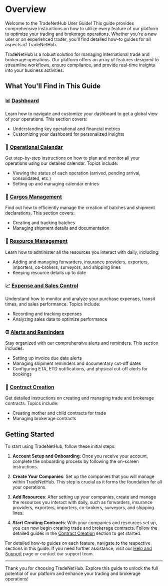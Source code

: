 # Overview

Welcome to the TradeNetHub User Guide! This guide provides comprehensive instructions on how to utilize every feature of our platform to optimize your trading and brokerage operations. Whether you're a new user or an experienced trader, you'll find detailed how-to guides for all aspects of TradeNetHub.

TradeNetHub is a robust solution for managing international trade and brokerage operations. Our platform offers an array of features designed to streamline workflows, ensure compliance, and provide real-time insights into your business activities.

## What You'll Find in This Guide

### 📊 [Dashboard](dashboard.md)
Learn how to navigate and customize your dashboard to get a global view of your operations. This section covers:

- Understanding key operational and financial metrics
- Customizing your dashboard for personalized insights

### 📅 [Operational Calendar](operational-calendar.md)
Get step-by-step instructions on how to plan and monitor all your operations using our detailed calendar. Topics include:

- Viewing the status of each operation (arrived, pending arrival, consolidated, etc.)
- Setting up and managing calendar entries

### 🚚 [Cargos Management](cargos-management.md)
Find out how to efficiently manage the creation of batches and shipment declarations. This section covers:

- Creating and tracking batches
- Managing shipment details and documentation

### 🔧 [Resource Management](resources-management.md)
Learn how to administer all the resources you interact with daily, including:

- Adding and managing forwarders, insurance providers, exporters, importers, co-brokers, surveyors, and shipping lines
- Keeping resource details up to date

### 📈 [Expense and Sales Control](expense-and-sales-control.md)
Understand how to monitor and analyze your purchase expenses, transit times, and sales performance. Topics include:

- Recording and tracking expenses
- Analyzing sales data to optimize performance

### ⏰ [Alerts and Reminders](alerts-and-reminders.md)
Stay organized with our comprehensive alerts and reminders. This section includes:

- Setting up invoice due date alerts
- Managing shipment reminders and documentary cut-off dates
- Configuring ETA, ETD notifications, and physical cut-off alerts for bookings

### 📄 [Contract Creation](contract-creation/trade/mother-contract.md)
Get detailed instructions on creating and managing trade and brokerage contracts. Topics include:

- Creating mother and child contracts for trade
- Managing brokerage contracts

## Getting Started

To start using TradeNetHub, follow these initial steps:

1. **Account Setup and Onboarding**: Once you receive your account, complete the onboarding process by following the on-screen instructions.

2. **Create Your Companies**: Set up the companies that you will manage within TradeNetHub. This step is crucial as it forms the foundation for all your operations.

3. **Add Resources**: After setting up your companies, create and manage the resources you interact with daily, such as forwarders, insurance providers, exporters, importers, co-brokers, surveyors, and shipping lines.

4. **Start Creating Contracts**: With your companies and resources set up, you can now begin creating trade and brokerage contracts. Follow the detailed guides in the [Contract Creation](contract-creation/trade/mother-contract.md) section to get started.

For detailed how-to guides on each feature, navigate to the respective sections in this guide. If you need further assistance, visit our [Help and Support](../help-and-support.md) page or contact our support team.

---

Thank you for choosing TradeNetHub. Explore this guide to unlock the full potential of our platform and enhance your trading and brokerage operations!

